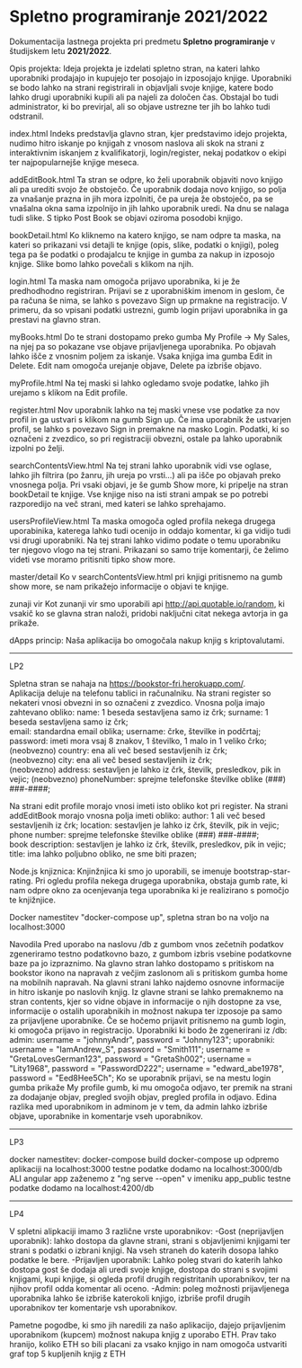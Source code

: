 # Spletno programiranje 2021/2022

Dokumentacija lastnega projekta pri predmetu **Spletno programiranje** v študijskem letu **2021/2022**.

Opis projekta:
Ideja projekta je izdelati spletno stran, na kateri lahko uporabniki prodajajo in kupujejo ter posojajo in izposojajo knjige. 
Uporabniki se bodo lahko na strani registrirali in objavljali svoje knjige, katere bodo lahko drugi uporabniki kupili ali pa najeli za določen čas.
Obstajal bo tudi administrator, ki bo previrjal, ali so objave ustrezne ter jih bo lahko tudi odstranil.

index.html
Indeks predstavlja glavno stran, kjer predstavimo idejo projekta, nudimo hitro iskanje po knjigah z vnosom naslova ali skok na 
strani z interaktivnim iskanjem z kvalifikatorji, login/register, nekaj podatkov o ekipi ter najpopularnejše knjige meseca.

addEditBook.html
Ta stran se odpre, ko želi uporabnik objaviti novo knjigo ali pa urediti svojo že obstoječo. Če uporabnik dodaja novo knjigo, so polja za vnašanje 
prazna in jih mora izpolniti, če pa ureja že obstoječo, pa se vnašalna okna sama izpolnijo in jih lahko uporabnik uredi. Na dnu se nalaga tudi slike. 
S tipko Post Book se objavi oziroma posodobi knjigo.

bookDetail.html
Ko kliknemo na katero knjigo, se nam odpre ta maska, na kateri so prikazani vsi detajli te knjige (opis, slike, podatki o knjigi), poleg tega pa še
podatki o prodajalcu te knjige in gumba za nakup in izposojo knjige. Slike bomo lahko povečali s klikom na njih.

login.html
Ta maska nam omogoča prijavo uporabnika, ki je že predhodhodno registriran. Prijavi se z uporabniškim imenom in geslom, če pa računa še nima, se lahko
s povezavo Sign up prmakne na registracijo. V primeru, da so vpisani podatki ustrezni, gumb login prijavi uporabnika in ga prestavi na glavno stran.

myBooks.html
Do te strani dostopamo preko gumba My Profile -> My Sales, na njej pa so pokazane vse objave prijavljenega uporabnika. Po objavah lahko išče z vnosnim 
poljem za iskanje. Vsaka knjiga ima gumba Edit in Delete. Edit nam omogoča urejanje objave, Delete pa izbriše objavo.

myProfile.html
Na tej maski si lahko ogledamo svoje podatke, lahko jih urejamo s klikom na Edit profile.

register.html
Nov uporabnik lahko na tej maski vnese vse podatke za nov profil in ga ustvari s klikom na gumb Sign up. Če ima uporabnik že ustvarjen profil, se
lahko s povezavo Sign in premakne na masko Login. Podatki, ki so označeni z zvezdico, so pri registraciji obvezni, ostale pa lahko uporabnik izpolni
po želji.

searchContentsView.html
Na tej strani lahko uporabnik vidi vse oglase, lahko jih filtrira (po žanru, jih ureja po vrsti...) ali pa išče po objavah preko vnosnega polja. 
Pri vsaki objavi, je še gumb Show more, ki pripelje na stran bookDetail te knjige. Vse knjige niso na isti strani ampak se po potrebi razporedijo na 
več strani, med kateri se lahko sprehajamo.

usersProfileView.html
Ta maska omogoča ogled profila nekega drugega uporabinika, katerega lahko tudi ocenijo in oddajo komentar, ki ga vidijo tudi vsi drugi uporabniki. 
Na tej strani lahko vidimo podate o temu uporabniku ter njegovo vlogo na tej strani. Prikazani so samo trije komentarji, če želimo videti vse moramo
pritisniti tipko show more.

master/detail
Ko v searchContentsView.html pri knjigi pritisnemo na gumb show more, se nam prikažejo informacije o objavi te knjige.

zunaji vir
Kot zunanji vir smo uporabili api http://api.quotable.io/random, ki vsakič ko se glavna stran naloži, pridobi naključni citat nekega avtorja in ga prikaže.

dApps princip:
Naša aplikacija bo omogočala nakup knjig s kriptovalutami.


________________________________________________________________________________________________________________________________________________________________________
LP2

Spletna stran se nahaja na https://bookstor-fri.herokuapp.com/.  
Aplikacija deluje na telefonu tablici in računalniku. 
Na strani register so nekateri vnosi obvezni in so označeni z zvezdico. Vnosna polja imajo zahtevano obliko: name: 1 beseda sestavljena samo iz črk; 
													     surname: 1 beseda sestavljena samo iz črk;  
													     email: standardna email oblika; 
													     username: črke, številke in podčrtaj; 
													     password: imeti mora vsaj 8 znakov, 1 številko, 1 malo in 1 veliko  črko; 
													     (neobvezno) country: ena ali več besed sestavljenih iz črk;  
													     (neobvezno) city: ena ali več besed sestavljenih iz črk;  
											    		     (neobvezno) address: sestavljen je lahko iz črk, številk,  presledkov, pik in vejic; 
													     (neobvezno) phoneNumber: sprejme telefonske številke oblike (###) ###-####; 

Na strani edit profile morajo vnosi imeti isto obliko kot pri register. 
Na strani addEditBook morajo vnosna polja imeti obliko: author: 1 ali več besed sestavljenih iz črk; 
							location: sestavljen je lahko iz črk, številk, pik in vejic; 
							phone number: sprejme telefonske številke oblike (###) ###-####;  
							book description: sestavljen je lahko iz črk, številk, presledkov, pik in vejic; 
							title: ima lahko poljubno obliko, ne sme biti prazen; 


Node.js knjiznica:
	Knjinžnjica ki smo jo uporabili, se imenuje bootstrap-star-rating. Pri ogledu profila nekega drugega uporabnika, obstaja gumb rate, ki nam odpre okno za ocenjevanja tega uporabnika ki je realizirano s pomočjo te knjižnjice.
	

Docker namestitev
	"docker-compose up", spletna stran bo na voljo na localhost:3000
	
Navodila
	Pred uporabo na naslovu /db z gumbom vnos zečetnih podatkov zgeneriramo testno podatkovno bazo, z gumbom izbris vsebine podatkovne baze pa jo izpraznimo.
	Na glavno stran lahko dostopamo s pritiskom na bookstor ikono na napravah z večjim zaslonom ali s pritiskom gumba home na mobilnih napravah. Na glavni strani lahko najdemo osnovne informacije in hitro iskanje po naslovih knjig. Iz glavne strani
	se lahko premaknemo na stran contents, kjer so vidne objave in informacije o njih dostopne za vse, informacije o ostalih uporabnikih in možnost nakupa ter izposoje pa samo za prijavljene uporabnike. Če se hočemo prijavit pritisnemo na gumb login,
	ki omogoča prijavo in registracijo. Uporabniki ki bodo že zgenerirani iz /db: 
										     admin: username = "johnnyAndr", password = "Johnny123"; 
 										     uporabniki: username = "IamAndrew_S", password = "Smith111"; 
												 username = "GretaLovesGerman123", password = "GretaSh002"; 
												 username = "Lity1968", password = "PasswordD222"; 
												 username = "edward_abe1978", password = "Eed8Hee5Ch"; 
	Ko se uporabnik prijavi, se na mestu login gumba prikaže My profile gumb, ki mu omogoča odjavo, ter premik na strani za dodajanje objav, pregled svojih objav, pregled profila in odjavo. Edina razlika med uporabnikom in adminom je v tem, da admin lahko izbriše objave, uporabnike in komentarje vseh uporabnikov. 
	
_______________________________________________________________________________________________________________________________________________________________________________
LP3

docker namestitev: 
	docker-compose build
	docker-compose up
odpremo aplikaciji na localhost:3000
testne podatke dodamo na localhost:3000/db
ALI
angular app zaženemo z "ng serve --open" v imeniku app_public
testne podatke dodamo na localhost:4200/db

________________________________________________________________________________________________________________________________________________________________________________
LP4

V spletni alipkaciji imamo 3 različne vrste uporabnikov:
	-Gost (neprijavljen uporabnik): lahko dostopa da glavne strani, strani s objavljenimi knjigami ter strani s podatki o izbrani knjigi. Na vseh straneh do katerih dosopa lahko podatke le bere.
	-Prijavljen uporabnik: Lahko poleg stvari do katerih lahko dostopa gost še dodaja ali uredi svoje knjige, dostopa do strani s svojimi knjigami, kupi knjige, si ogleda profil drugih registritanih uporabnikov, ter na njihov profil odda komentar ali oceno.
	-Admin: poleg možnosti prijavljenega uporabnika lahko še izbriše katerokoli knjigo, izbriše profil drugih uporabnikov ter komentarje vsh uporabnikov.
	
Pametne pogodbe, ki smo jih naredili za našo aplikacijo, dajejo prijavljenim uporabnikom (kupcem) možnost nakupa knjig z uporabo ETH. Prav tako hranijo, koliko ETH so bili placani za vsako knjigo in nam omogoča ustvariti graf top 5 kupljenih knjig z ETH
	

													     	


		    





